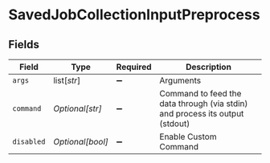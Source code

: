 # SavedJobCollectionInputPreprocess


## Fields

| Field                                                                        | Type                                                                         | Required                                                                     | Description                                                                  |
| ---------------------------------------------------------------------------- | ---------------------------------------------------------------------------- | ---------------------------------------------------------------------------- | ---------------------------------------------------------------------------- |
| `args`                                                                       | list[*str*]                                                                  | :heavy_minus_sign:                                                           | Arguments                                                                    |
| `command`                                                                    | *Optional[str]*                                                              | :heavy_minus_sign:                                                           | Command to feed the data through (via stdin) and process its output (stdout) |
| `disabled`                                                                   | *Optional[bool]*                                                             | :heavy_minus_sign:                                                           | Enable Custom Command                                                        |